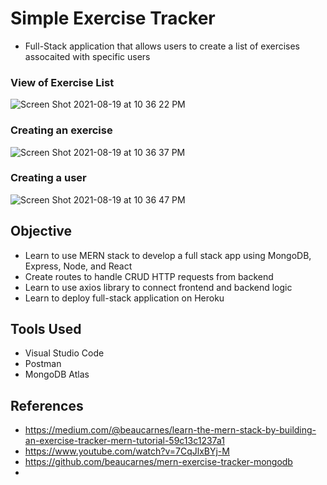 # Simple Exercise Tracker
- Full-Stack application that allows users to create a list of exercises assocaited with specific users

### View of Exercise List
![Screen Shot 2021-08-19 at 10 36 22 PM](https://user-images.githubusercontent.com/49771001/130170581-f442dfd4-ecf9-476a-bdad-fac42ec6411c.png)

### Creating an exercise
![Screen Shot 2021-08-19 at 10 36 37 PM](https://user-images.githubusercontent.com/49771001/130170592-d825deeb-c31c-4a67-82a2-2d65add59dec.png)

### Creating a user
![Screen Shot 2021-08-19 at 10 36 47 PM](https://user-images.githubusercontent.com/49771001/130170598-1ed7ed37-86ae-4880-b02e-12f87e464192.png)

## Objective
- Learn to use MERN stack to develop a full stack app using MongoDB, Express, Node, and React
- Create routes to handle CRUD HTTP requests from backend
- Learn to use axios library to connect frontend and backend logic
- Learn to deploy full-stack application on Heroku

## Tools Used
- Visual Studio Code
- Postman
- MongoDB Atlas

## References
- https://medium.com/@beaucarnes/learn-the-mern-stack-by-building-an-exercise-tracker-mern-tutorial-59c13c1237a1
- https://www.youtube.com/watch?v=7CqJlxBYj-M
- https://github.com/beaucarnes/mern-exercise-tracker-mongodb
- 
